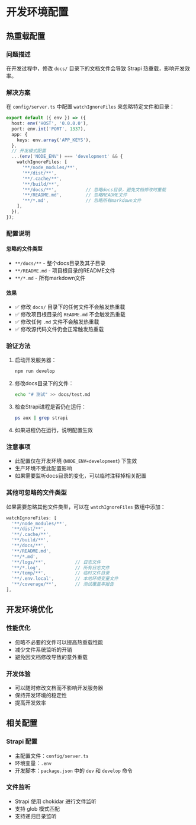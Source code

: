 # 开发环境配置

## 热重载配置

### 问题描述
在开发过程中，修改 `docs/` 目录下的文档文件会导致 Strapi 热重载，影响开发效率。

### 解决方案
在 `config/server.ts` 中配置 `watchIgnoreFiles` 来忽略特定文件和目录：

```typescript
export default ({ env }) => ({
  host: env('HOST', '0.0.0.0'),
  port: env.int('PORT', 1337),
  app: {
    keys: env.array('APP_KEYS'),
  },
  // 开发模式配置
  ...(env('NODE_ENV') === 'development' && {
    watchIgnoreFiles: [
      '**/node_modules/**',
      '**/dist/**',
      '**/.cache/**',
      '**/build/**',
      '**/docs/**',           // 忽略docs目录，避免文档修改时重载
      '**/README.md',         // 忽略README文件
      '**/*.md',              // 忽略所有markdown文件
    ],
  }),
});
```

### 配置说明

#### 忽略的文件类型
- `**/docs/**` - 整个docs目录及其子目录
- `**/README.md` - 项目根目录的README文件
- `**/*.md` - 所有markdown文件

#### 效果
- ✅ 修改 `docs/` 目录下的任何文件不会触发热重载
- ✅ 修改项目根目录的 `README.md` 不会触发热重载
- ✅ 修改任何 `.md` 文件不会触发热重载
- ✅ 修改源代码文件仍会正常触发热重载

### 验证方法

1. 启动开发服务器：
   ```bash
   npm run develop
   ```

2. 修改docs目录下的文件：
   ```bash
   echo "# 测试" >> docs/test.md
   ```

3. 检查Strapi进程是否仍在运行：
   ```bash
   ps aux | grep strapi
   ```

4. 如果进程仍在运行，说明配置生效

### 注意事项

- 此配置仅在开发环境 (`NODE_ENV=development`) 下生效
- 生产环境不受此配置影响
- 如果需要监听docs目录的变化，可以临时注释掉相关配置

### 其他可忽略的文件类型

如果需要忽略其他文件类型，可以在 `watchIgnoreFiles` 数组中添加：

```typescript
watchIgnoreFiles: [
  '**/node_modules/**',
  '**/dist/**',
  '**/.cache/**',
  '**/build/**',
  '**/docs/**',
  '**/README.md',
  '**/*.md',
  '**/logs/**',           // 日志文件
  '**/*.log',             // 所有日志文件
  '**/temp/**',           // 临时文件目录
  '**/.env.local',        // 本地环境变量文件
  '**/coverage/**',       // 测试覆盖率报告
],
```

## 开发环境优化

### 性能优化
- 忽略不必要的文件可以提高热重载性能
- 减少文件系统监听的开销
- 避免因文档修改导致的意外重载

### 开发体验
- 可以随时修改文档而不影响开发服务器
- 保持开发环境的稳定性
- 提高开发效率

## 相关配置

### Strapi 配置
- 主配置文件：`config/server.ts`
- 环境变量：`.env`
- 开发脚本：`package.json` 中的 `dev` 和 `develop` 命令

### 文件监听
- Strapi 使用 chokidar 进行文件监听
- 支持 glob 模式匹配
- 支持递归目录监听
